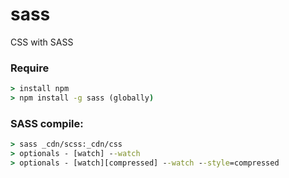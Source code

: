 # sass

CSS with SASS

### Require

```cmd
> install npm
> npm install -g sass (globally)
```

### SASS compile:

```cmd
> sass _cdn/scss:_cdn/css
> optionals - [watch] --watch
> optionals - [watch][compressed] --watch --style=compressed
```
